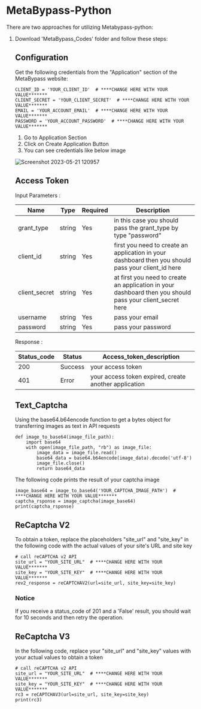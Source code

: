 # MetaBypass-Python

There are two approaches for utilizing Metabypass-python:
1. Download 'MetaBypass_Codes' folder and follow these steps: 
    ## Configuration

    Get the following credentials from the "Application" section of the MetaBypass website:

    ```
    CLIENT_ID = 'YOUR_CLIENT_ID'  # ****CHANGE HERE WITH YOUR VALUE*******
    CLIENT_SECRET = 'YOUR_CLIENT_SECRET'  # ****CHANGE HERE WITH YOUR VALUE*******
    EMAIL = 'YOUR_ACCOUNT_EMAIL'  # ****CHANGE HERE WITH YOUR VALUE*******
    PASSWORD = 'YOUR_ACCOUNT_PASSWORD'  # ****CHANGE HERE WITH YOUR VALUE*******
    ```

    1. Go to Application Section 
    2. Click on Create Application Button
    3. You can see credentials like below image


    ![Screenshot 2023-05-21 120957](https://github.com/metabypass/metabypass-python/assets/128980891/4420f7ed-1588-412a-b0e8-2876d4ae1854)


    ## Access Token
    Input Parameters :

    |     Name	  |   Type    |  Required   | Description |
    | ----------- | --------- | ----------- | ----------- |
    | grant_type	|  string	  |    Yes	    | in this case you should pass the grant_type by type "password" |
    | client_id	  |  string	  |    Yes	    | first you need to create an application in your dashboard then you should pass your client_id here |
    | client_secret |	string	|    Yes	    | at first you need to create an application in your dashboard then you should pass your client_secret here |
    | username	    | string	|    Yes	    | pass your email |
    | password	    | string	|    Yes	    | pass your password |

    Response :

    | Status_code	|  Status  |  Access_token_description  | 
    | ----------- | -------- | -------------- |
    | 200	        | Success  | your access token |
    | 401	        |  Error	 | your access token expired, create another application

    ## Text_Captcha
    Using the  base64.b64encode function to get a bytes object for transferring images as text in API requests
    ```
    def image_to_base64(image_file_path):
        import base64
        with open(image_file_path, "rb") as image_file:
            image_data = image_file.read()
            base64_data = base64.b64encode(image_data).decode('utf-8')
            image_file.close()
            return base64_data
    ```

    The following code prints the result of your captcha image
    ```
    image_base64 = image_to_base64('YOUR_CAPTCHA_IMAGE_PATH')  # ****CHANGE HERE WITH YOUR VALUE*******
    captcha_rsponse = image_captcha(image_base64)
    print(captcha_rsponse)
    ```


    ## ReCaptcha V2

    To obtain a token, replace the placeholders "site_url" and "site_key" in the following code with the actual values of your site's URL and site key
    ```
    # call reCAPTCHA v2 API
    site_url = "YOUR_SITE_URL"  # ****CHANGE HERE WITH YOUR VALUE*******
    site_key = "YOUR_SITE_KEY"  # ****CHANGE HERE WITH YOUR VALUE*******
    rev2_response = reCAPTCHAV2(url=site_url, site_key=site_key)
    ```
    ### Notice
    If you receive a status_code of 201 and a 'False' result, you should wait for 10 seconds and then retry the operation.


    ## ReCaptcha V3

    In the following code, replace your "site_url" and "site_key" values with your actual values to obtain a token

    ```
    # call reCAPTCHA v2 API
    site_url = "YOUR_SITE_URL"  # ****CHANGE HERE WITH YOUR VALUE*******
    site_key = "YOUR_SITE_KEY"  # ****CHANGE HERE WITH YOUR VALUE*******
    rc3 = reCAPTCHAV3(url=site_url, site_key=site_key)
    print(rc3)
    ```
